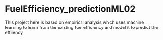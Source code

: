 # FuelEfficiency_predictionML02
This project here is based on empirical analysis which uses machine learning to learn from the existing fuel efficiency and model it to predict the effiiency
